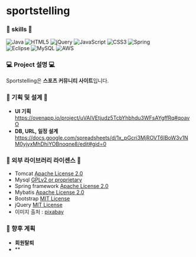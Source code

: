 sportstelling
=============
### 💪 skills 💪
![Java](https://img.shields.io/badge/java-%23ED8B00.svg?style=for-the-badge&logo=java&logoColor=white)
![HTML5](https://img.shields.io/badge/html5-%23E34F26.svg?style=for-the-badge&logo=html5&logoColor=white)
![jQuery](https://img.shields.io/badge/jquery-%230769AD.svg?style=for-the-badge&logo=jquery&logoColor=white)
![JavaScript](https://img.shields.io/badge/javascript-%23323330.svg?style=for-the-badge&logo=javascript&logoColor=%23F7DF1E)
![CSS3](https://img.shields.io/badge/css3-%231572B6.svg?style=for-the-badge&logo=css3&logoColor=white)
![Spring](https://img.shields.io/badge/spring-%236DB33F.svg?style=for-the-badge&logo=spring&logoColor=white)  
![Eclipse](https://img.shields.io/badge/Eclipse-FE7A16.svg?style=for-the-badge&logo=Eclipse&logoColor=white)
![MySQL](https://img.shields.io/badge/mysql-%2300f.svg?style=for-the-badge&logo=mysql&logoColor=white)
![AWS](https://img.shields.io/badge/AWS-%23FF9900.svg?style=for-the-badge&logo=amazon-aws&logoColor=white)

### 💻 Project 설명 💻
Sportstelling은 **스포츠 커뮤니티 사이트**입니다. 

### 📝 기획 및 설계 📝
- **UI 기획**  
https://ovenapp.io/project/uVAIVEtjudz5TcbYhbhdu3WFsAYgffRq#qoavO
- **DB, URL, 일정 설계**  
https://docs.google.com/spreadsheets/d/1x_pGcri3MjROVT6lBoW3v1NM0yjyxMhDhiYOBnoqne8/edit#gid=0

### 🔗 외부 라이브러리 라이센스 🔗 

* Tomcat [Apache License 2.0](https://www.apache.org/licenses/LICENSE-2.0) 
* Mysql [GPLv2 or proprietary](https://www.gnu.org/licenses/gpl-3.0.html)
* Spring framework [Apache License 2.0](https://www.apache.org/licenses/LICENSE-2.0)  
* Mybatis [Apache License 2.0](https://www.apache.org/licenses/LICENSE-2.0)
* Bootstrap [MIT License](https://opensource.org/licenses/MIT)
* jQuery [MIT License](https://opensource.org/licenses/MIT)
* 이미지 출처 : [pixabay](https://pixabay.com/ko/)

### 📝 향후 계획
- **회원탈퇴**
- **
